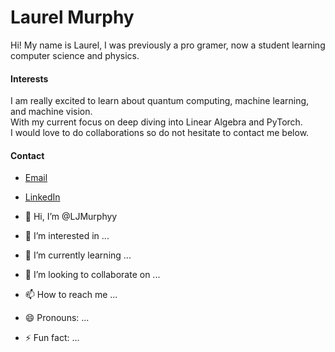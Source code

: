 # Laurel Murphy
Hi! My name is Laurel, I was previously a pro gramer, now a student learning computer science and physics.

#### Interests
I am really excited to learn about quantum computing, machine learning, and machine vision.<br /> 
With my current focus on deep diving into Linear Algebra and PyTorch. <br />
I would love to do collaborations so do not hesitate to contact me below.<br />

#### Contact
- [Email](mailto:laureljasper@gmail.com)
- [LinkedIn](https://www.linkedin.com/in/jasper-murphy/)


- 👋 Hi, I’m @LJMurphyy
- 👀 I’m interested in ...
- 🌱 I’m currently learning ...
- 💞️ I’m looking to collaborate on ...
- 📫 How to reach me ...
- 😄 Pronouns: ...
- ⚡ Fun fact: ...

<!---
LJMurphyy/LJMurphyy is a ✨ special ✨ repository because its `README.md` (this file) appears on your GitHub profile.
You can click the Preview link to take a look at your changes.
--->
